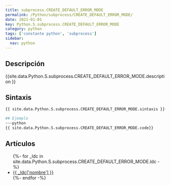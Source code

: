 ```yaml
---
title: subprocess.CREATE_DEFAULT_ERROR_MODE
permalink: /Python/subprocess/CREATE_DEFAULT_ERROR_MODE/
date: 2021-01-01
key: Python.S.subprocess.CREATE_DEFAULT_ERROR_MODE
category: python
tags: ['constante python', 'subprocess']
sidebar: 
  nav: python
---
```


## Descripción
{{site.data.Python.S.subprocess.CREATE_DEFAULT_ERROR_MODE.description }}

## Sintaxis
~~~python
{{ site.data.Python.S.subprocess.CREATE_DEFAULT_ERROR_MODE.sintaxis }}~~~

## Ejemplo
~~~python
{{ site.data.Python.S.subprocess.CREATE_DEFAULT_ERROR_MODE.code}}
~~~

## Artículos
<ul>
{%- for _ldc in site.data.Python.S.subprocess.CREATE_DEFAULT_ERROR_MODE.ldc -%}
   <li>
       <a href="{{_ldc['url'] }}">{{ _ldc['nombre'] }}</a>
   </li>
{%- endfor -%}
</ul>
